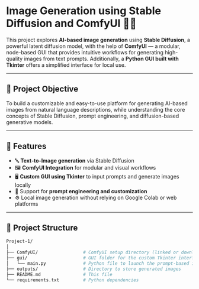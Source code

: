 # Image Generation using Stable Diffusion and ComfyUI 🎨🧠

This project explores **AI-based image generation** using **Stable Diffusion**, a powerful latent diffusion model, with the help of **ComfyUI** — a modular, node-based GUI that provides intuitive workflows for generating high-quality images from text prompts. Additionally, a **Python GUI built with Tkinter** offers a simplified interface for local use.

---

## 📌 Project Objective

To build a customizable and easy-to-use platform for generating AI-based images from natural language descriptions, while understanding the core concepts of Stable Diffusion, prompt engineering, and diffusion-based generative models.

---

## 🔧 Features

- 🔤 **Text-to-Image generation** via Stable Diffusion
- 🖼️ **ComfyUI Integration** for modular and visual workflows
- 🖥️ **Custom GUI using Tkinter** to input prompts and generate images locally
- 🧪 Support for **prompt engineering and customization**
- ⚙️ Local image generation without relying on Google Colab or web platforms

---

## 📁 Project Structure

```bash
Project-1/
│
├── ComfyUI/                 # ComfyUI setup directory (linked or downloaded externally)
├── gui/                     # GUI folder for the custom Tkinter interface
│   └── main.py              # Python file to launch the prompt-based interface
├── outputs/                 # Directory to store generated images
├── README.md                # This file
└── requirements.txt         # Python dependencies
